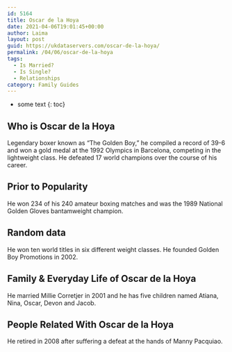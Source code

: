```yaml
---
id: 5164
title: Oscar de la Hoya
date: 2021-04-06T19:01:45+00:00
author: Laima
layout: post
guid: https://ukdataservers.com/oscar-de-la-hoya/
permalink: /04/06/oscar-de-la-hoya
tags:
  - Is Married?
  - Is Single?
  - Relationships
category: Family Guides
---
```


* some text
{: toc}


## Who is Oscar de la Hoya
                  
                  
                  
Legendary boxer known as &#8220;The Golden Boy,&#8221; he compiled a record of 39-6 and won a gold medal at the 1992 Olympics in Barcelona, competing in the lightweight class. He defeated 17 world champions over the course of his career.
                  
              
            
              
            
                
                
                
## Prior to Popularity
                  
                  
                  
He won 234 of his 240 amateur boxing matches and was the 1989 National Golden Gloves bantamweight champion.
                  
              
            
              
            
                
                
                
## Random data
                  
                  
                  
He won ten world titles in six different weight classes. He founded Golden Boy Promotions in 2002.
                  
              
            
              
            
                
                
                
## Family & Everyday Life of Oscar de la Hoya
                  
                  
                  
He married Millie Corretjer in 2001 and he has five children named Atiana, Nina, Oscar, Devon and Jacob.
                  
              
            
              
            
                
                
                
## People Related With Oscar de la Hoya
                  
                  
                  
He retired in 2008 after suffering a defeat at the hands of Manny Pacquiao.
                  
              
            
              
            
                
              
            
              
              
            
            
              
            
          
          
          